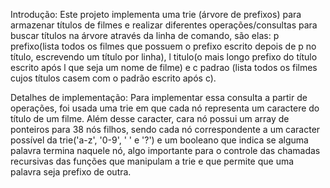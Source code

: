 Introdução: Este projeto implementa uma trie (árvore de prefixos) para armazenar títulos de filmes e realizar diferentes operações/consultas para buscar títulos na árvore através da linha de comando, são elas: p prefixo(lista todos os filmes que possuem o prefixo escrito depois de p no título, escrevendo um título por linha), l titulo(o mais longo prefixo do título escrito após l que seja um nome de filme) e c padrao (lista todos os filmes cujos títulos casem com o padrão escrito após c).

Detalhes de implementação: Para implementar essa consulta a partir de operações, foi usada uma trie em que cada nó representa um caractere do título de um filme. Além desse caracter, cara nó possui um array de ponteiros para 38 nós filhos, sendo cada nó correspondente a um caracter possível da trie('a-z', '0-9', ' ' e '?') e um booleano que indica se alguma palavra termina naquele nó, algo importante para o controle das chamadas recursivas das funções que manipulam a trie e que permite que uma palavra seja prefixo de outra.

